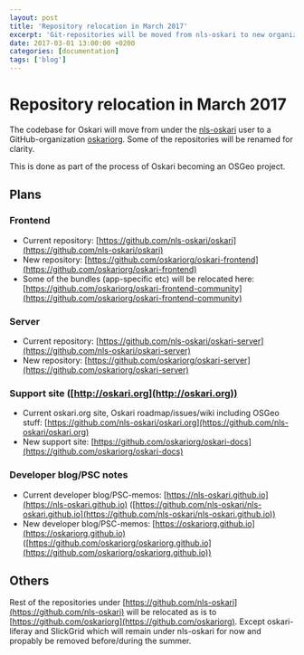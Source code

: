 ```yaml
---
layout: post
title: 'Repository relocation in March 2017'
excerpt: 'Git-repositories will be moved from nls-oskari to new organization oskariorg in March!'
date: 2017-03-01 13:00:00 +0200
categories: [documentation]
tags: ['blog']
---
```


# Repository relocation in March 2017

The codebase for Oskari will move from under the [nls-oskari](https://github.com/nls-oskari) user to a GitHub-organization [oskariorg](https://github.com/oskariorg). Some of the repositories will be renamed for clarity.

This is done as part of the process of Oskari becoming an OSGeo project.

## Plans

### Frontend

- Current repository: [https://github.com/nls-oskari/oskari](https://github.com/nls-oskari/oskari)
- New repository: [https://github.com/oskariorg/oskari-frontend](https://github.com/oskariorg/oskari-frontend)
- Some of the bundles (app-specific etc) will be relocated here: [https://github.com/oskariorg/oskari-frontend-community](https://github.com/oskariorg/oskari-frontend-community)

### Server

- Current repository: [https://github.com/nls-oskari/oskari-server](https://github.com/nls-oskari/oskari-server)
- New repository: [https://github.com/oskariorg/oskari-server](https://github.com/oskariorg/oskari-server)

### Support site ([http://oskari.org](http://oskari.org))

- Current oskari.org site, Oskari roadmap/issues/wiki including OSGeo stuff: [https://github.com/nls-oskari/oskari.org](https://github.com/nls-oskari/oskari.org)
- New support site: [https://github.com/oskariorg/oskari-docs](https://github.com/oskariorg/oskari-docs)

### Developer blog/PSC notes

- Current developer blog/PSC-memos: [https://nls-oskari.github.io](https://nls-oskari.github.io) ([https://github.com/nls-oskari/nls-oskari.github.io](https://github.com/nls-oskari/nls-oskari.github.io))
- New developer blog/PSC-memos: [https://oskariorg.github.io](https://oskariorg.github.io) ([https://github.com/oskariorg/oskariorg.github.io](https://github.com/oskariorg/oskariorg.github.io))

## Others

Rest of the repositories under [https://github.com/nls-oskari](https://github.com/nls-oskari) will be relocated as is to [https://github.com/oskariorg](https://github.com/oskariorg).
Except oskari-liferay and SlickGrid which will remain under nls-oskari for now and propably be removed before/during the summer.
